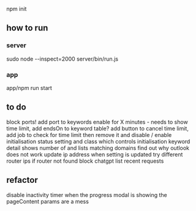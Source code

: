 npm init
## how to run
### server
sudo node --inspect=2000 server/bin/run.js

### app
app/npm run start

## to do
block ports!
add port to keywords
enable for X minutes - needs to show time limit, add endsOn to keyword table? add button to cancel time limit,  add job to check for time limit then remove it and disable / enable
initialisation status setting and class which controls initialisation
keyword detail shows number of and lists matching domains
find out why outlook does not work
update ip address when setting is updated 
try different router ips if router not found 
block chatgpt
list recent requests

## refactor
disable inactivity timer when the progress modal is showing
the pageContent params are a mess